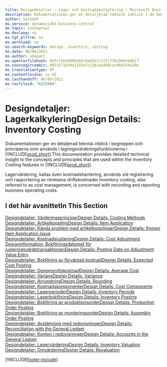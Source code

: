 ```yaml
---
title: Designdetaljer – Lager och kostnadskalkylering | Microsoft Docs
description: Dokumentationen ger en detaljerad teknisk inblick i de begrepp och principer som används i lagervärderingsfunktionerna i Business Central.
author: SorenGP
ms.service: dynamics365-business-central
ms.topic: conceptual
ms.devlang: na
ms.tgt_pltfrm: na
ms.workload: na
ms.search.keywords: design, inventory, costing
ms.date: 06/08/2021
ms.author: edupont
ms.openlocfilehash: 8bfcf2b10d9b302c9a65b7cf27c7fb336be68617
ms.sourcegitcommit: 0953171d39e1232a7c126142d68cac858234a20e
ms.translationtype: HT
ms.contentlocale: sv-SE
ms.lasthandoff: 06/09/2021
ms.locfileid: "6215984"
---
```

# <a name="design-details-inventory-costing"></a><span data-ttu-id="e7680-103">Designdetaljer: Lagerkalkylering</span><span class="sxs-lookup"><span data-stu-id="e7680-103">Design Details: Inventory Costing</span></span>
<span data-ttu-id="e7680-104">Dokumentationen ger en detaljerad teknisk inblick i begreppen och principerna som används i lagringsvärderingsfunktionerna i [!INCLUDE[prod_short](includes/prod_short.md)].</span><span class="sxs-lookup"><span data-stu-id="e7680-104">This documentation provides detailed technical insight to the concepts and principles that are used within the Inventory Costing features in [!INCLUDE[prod_short](includes/prod_short.md)].</span></span>  

<span data-ttu-id="e7680-105">Lagervärdering, kallas även kostnadshantering, används vid registrering och rapportering av rörelsens driftskostnader.</span><span class="sxs-lookup"><span data-stu-id="e7680-105">Inventory costing, also referred to as cost management, is concerned with recording and reporting business operating costs.</span></span>  

## <a name="in-this-section"></a><span data-ttu-id="e7680-106">I det här avsnittet</span><span class="sxs-lookup"><span data-stu-id="e7680-106">In This Section</span></span>  
[<span data-ttu-id="e7680-107">Designdetaljer: Värderingsprinciper</span><span class="sxs-lookup"><span data-stu-id="e7680-107">Design Details: Costing Methods</span></span>](design-details-costing-methods.md)  
[<span data-ttu-id="e7680-108">Designdetaljer: Artikelkoppling</span><span class="sxs-lookup"><span data-stu-id="e7680-108">Design Details: Item Application</span></span>](design-details-item-application.md)  
[<span data-ttu-id="e7680-109">Designdetaljer: Kända problem med artikelkopplingar</span><span class="sxs-lookup"><span data-stu-id="e7680-109">Design Details: Known Item Application Issue</span></span>](design-details-inventory-zero-level-open-item-ledger-entries.md)  
[<span data-ttu-id="e7680-110">Designdetaljer: Kostnadsjustering</span><span class="sxs-lookup"><span data-stu-id="e7680-110">Design Details: Cost Adjustment</span></span>](design-details-cost-adjustment.md)  
[<span data-ttu-id="e7680-111">Designinformation: Bokföringsdatumet för justeringsvärdetransaktionen</span><span class="sxs-lookup"><span data-stu-id="e7680-111">Design Details: Posting Date on Adjustment Value Entry</span></span>](design-details-inventory-adjustment-value-entry-posting-date.md)  
[<span data-ttu-id="e7680-112">Designdetaljer: Bokföring av förväntad kostnad</span><span class="sxs-lookup"><span data-stu-id="e7680-112">Design Details: Expected Cost Posting</span></span>](design-details-expected-cost-posting.md)  
[<span data-ttu-id="e7680-113">Designdetaljer: Genomsnittskostnad</span><span class="sxs-lookup"><span data-stu-id="e7680-113">Design Details: Average Cost</span></span>](design-details-average-cost.md)  
[<span data-ttu-id="e7680-114">Designdetaljer: Varians</span><span class="sxs-lookup"><span data-stu-id="e7680-114">Design Details: Variance</span></span>](design-details-variance.md)  
[<span data-ttu-id="e7680-115">Designdetaljer: Avrundning</span><span class="sxs-lookup"><span data-stu-id="e7680-115">Design Details: Rounding</span></span>](design-details-rounding.md)  
[<span data-ttu-id="e7680-116">Designdetaljer: Kostnadskomponenter</span><span class="sxs-lookup"><span data-stu-id="e7680-116">Design Details: Cost Components</span></span>](design-details-cost-components.md)  
[<span data-ttu-id="e7680-117">Designdetaljer: Lagerperioder</span><span class="sxs-lookup"><span data-stu-id="e7680-117">Design Details: Inventory Periods</span></span>](design-details-inventory-periods.md)  
[<span data-ttu-id="e7680-118">Designdetaljer: Lagerbokföring</span><span class="sxs-lookup"><span data-stu-id="e7680-118">Design Details: Inventory Posting</span></span>](design-details-inventory-posting.md)  
[<span data-ttu-id="e7680-119">Designdetaljer: Bokföring av produktionsorder</span><span class="sxs-lookup"><span data-stu-id="e7680-119">Design Details: Production Order Posting</span></span>](design-details-production-order-posting.md)  
[<span data-ttu-id="e7680-120">Designdetaljer: Bokföring av monteringsorder</span><span class="sxs-lookup"><span data-stu-id="e7680-120">Design Details: Assembly Order Posting</span></span>](design-details-assembly-order-posting.md)  
[<span data-ttu-id="e7680-121">Designdetaljer: Avstämning med redovisningen</span><span class="sxs-lookup"><span data-stu-id="e7680-121">Design Details: Reconciliation with the General Ledger</span></span>](design-details-reconciliation-with-the-general-ledger.md)  
[<span data-ttu-id="e7680-122">Designdetaljer: Konton i redovisningen</span><span class="sxs-lookup"><span data-stu-id="e7680-122">Design Details: Accounts in the General Ledger</span></span>](design-details-accounts-in-the-general-ledger.md)  
[<span data-ttu-id="e7680-123">Designdetaljer: Lagervärdering</span><span class="sxs-lookup"><span data-stu-id="e7680-123">Design Details: Inventory Valuation</span></span>](design-details-inventory-valuation.md)  
[<span data-ttu-id="e7680-124">Designdetaljer: Omvärdering</span><span class="sxs-lookup"><span data-stu-id="e7680-124">Design Details: Revaluation</span></span>](design-details-revaluation.md)


[!INCLUDE[footer-include](includes/footer-banner.md)]